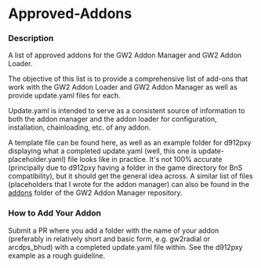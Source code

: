 # Approved-Addons
### Description

A list of approved addons for the GW2 Addon Manager and GW2 Addon Loader.

The objective of this list is to provide a comprehensive list of add-ons that work with the GW2 Addon Loader and GW2 Addon Manager as well as provide update.yaml files for each. 

Update.yaml is intended to serve as a consistent source of information to both the addon manager and the addon loader for configuration, installation, chainloading, etc. of any addon.

A template file can be found here, as well as an example folder for d912pxy displaying what a completed update.yaml (well, this one is update-placeholder.yaml) file looks like in practice. It's not 100% accurate (principally due to d912pxy having a folder in the game directory for BnS compatibility), but it should get the general idea across. A similar list of files (placeholders that I wrote for the addon manager) can also be found in the [addons](https://github.com/fmmmlee/GW2-Addon-Manager/tree/master/application/GW2%20Addon%20Manager/Resources/Addons) folder of the GW2 Addon Manager repository.

### How to Add Your Addon

Submit a PR where you add a folder with the name of your addon (preferably in relatively short and basic form, e.g. gw2radial or arcdps_bhud) with a completed update.yaml file within. See the d912pxy example as a rough guideline.
